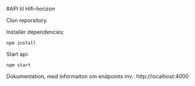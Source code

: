 #API til Hifi-horizon

Clon reporsitory.

Installer dependencies:

```
npm install
```

Start api:

```
npm start
```

Dokumentation, med informaiton om endpoints mv.: http://localhost:4000

